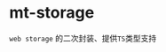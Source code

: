 <!--
 * @Author: matiastang
 * @Date: 2022-11-15 11:35:41
 * @LastEditors: matiastang
 * @LastEditTime: 2022-11-15 11:36:47
 * @FilePath: /mt-storage/README.md
 * @Description: README
-->
# mt-storage

`web storage` 的二次封装、提供`TS`类型支持
